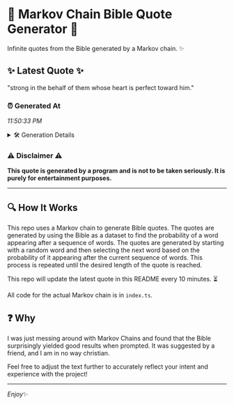 # 📖 Markov Chain Bible Quote Generator 📖

Infinite quotes from the Bible generated by a Markov chain. ✨

## ✨ Latest Quote ✨
"strong in the behalf of them whose heart is perfect toward him."

### ⏰ Generated At
*11:50:33 PM*

<details>
    <summary>🛠️ Generation Details</summary>
    <p>
        <strong>🌱 Seed:</strong> strong<br>
        <strong>🔄 Iterations:</strong> 11<br>
        <strong>📜 Context History:</strong><br>[ strong ]: in<br>[ strong, in ]: the<br>[ strong, in, the ]: behalf<br>[ strong, in, the, behalf ]: of<br>[ strong, in, the, behalf, of ]: them<br>[ strong, in, the, behalf, of, them ]: whose<br>[ in, the, behalf, of, them, whose ]: heart<br>[ the, behalf, of, them, whose, heart ]: is<br>[ behalf, of, them, whose, heart, is ]: perfect<br>[ of, them, whose, heart, is, perfect ]: toward<br>[ them, whose, heart, is, perfect, toward ]: him.<br>
    </p>
</details>

### ⚠️ Disclaimer ⚠️
**This quote is generated by a program and is not to be taken seriously. It is purely for entertainment purposes.**

---

## 🔍 How It Works

This repo uses a Markov chain to generate Bible quotes. The quotes are generated by using the Bible as a dataset to find the probability of a word appearing after a sequence of words. The quotes are generated by starting with a random word and then selecting the next word based on the probability of it appearing after the current sequence of words. This process is repeated until the desired length of the quote is reached.

This repo will update the latest quote in this README every 10 minutes. ⏳

All code for the actual Markov chain is in `index.ts`.

## ❓ Why

I was just messing around with Markov Chains and found that the Bible surprisingly yielded good results when prompted. 
It was suggested by a friend, and I am in no way christian.

Feel free to adjust the text further to accurately reflect your intent and experience with the project!

---

*Enjoy*✨
